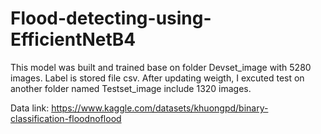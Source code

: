 # Flood-detecting-using-EfficientNetB4
This model was built and trained base on folder Devset_image with 5280 images. Label is stored file csv. After updating weigth, I excuted test on another folder named Testset_image include 1320 images.

Data link: https://www.kaggle.com/datasets/khuongpd/binary-classification-floodnoflood
